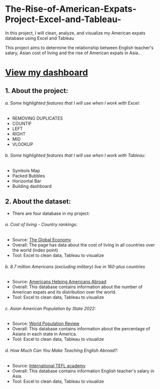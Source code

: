 # The-Rise-of-American-Expats-Project-Excel-and-Tableau-
In this project, I will clean, analyze, and visualize my American expats database using Excel and Tableau

This project aims to determine the relationship between English teacher's salary, Asian cost of living and the rise of American expats in Asia.. 
# [View my dashboard](https://public.tableau.com/app/profile/alissa.dao/viz/expats_project/Dashboard1)

## 1. About the project: 
###### a. Some highlighted features that I will use when I work with Excel: 
- REMOVING DUPLICATES
- COUNTIF
- LEFT
- RIGHT
- MID 
- VLOOKUP

###### b. Some highlighted features that I will use when I work with Tableau: 
- Symbols Map
- Packed Bubbles
- Horizontal Bar
- Building dashboard

## 2. About the dataset: 
- There are four database in my project: 

###### a. Cost of living - Country rankings: 
- Source: [The Global Economy](https://www.theglobaleconomy.com/rankings/cost_of_living_wb/)
- Overall: The page has data about the cost of living in all countries over the world (index point) 
- Tool: Excel to clean data, Tableau to visualize

###### b. 8.7 million Americans (excluding military) live in 160-plus countries 
- Source: [Americans Helping Americans Abroad](https://aaro.org/about-aaro/8m-americans-abroad)
- Overall: This database contains information about the number of American expats and its distribution over the world.
- Tool: Excel to clean data, Tableau to visualize

###### c. Asian American Population by State 2022: 
- Source: [World Population Review](https://worldpopulationreview.com/state-rankings/asian-population)
- Overall: This database contains information about the percentage of Asians in each state in America. 
- Tool: Excel to clean data, Tableau to visualize


###### d. How Much Can You Make Teaching English Abroad?: 
- Source: [International TEFL academy](https://www.internationalteflacademy.com/blog/how-much-money-can-i-earn-teaching-english-abroad)
- Overall: This database contains information English teacher's salary in Asia.
- Tool: Excel to clean data, Tableau to visualize
